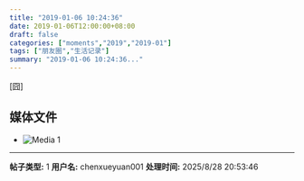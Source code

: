 ```yaml
---
title: "2019-01-06 10:24:36"
date: 2019-01-06T12:00:00+08:00
draft: false
categories: ["moments","2019","2019-01"]
tags: ["朋友圈","生活记录"]
summary: "2019-01-06 10:24:36..."
---
```


[囧]

## 媒体文件

- ![Media 1](/Moments/photos/2019-01-06/201901061024360.jpg)

---

**帖子类型:** 1
**用户名:** chenxueyuan001
**处理时间:** 2025/8/28 20:53:46